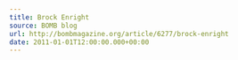```yaml
---
title: Brock Enright
source: BOMB blog
url: http://bombmagazine.org/article/6277/brock-enright
date: 2011-01-01T12:00:00.000+00:00
---
```

